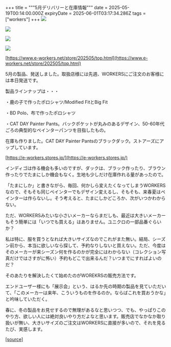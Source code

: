 +++
title = """5月デリバリーと在庫情報"""
date = 2025-05-19T00:14:00.000Z
expiryDate = 2025-06-01T03:17:34.286Z
tags = ["workers"]
+++
[![](https://blogger.googleusercontent.com/img/b/R29vZ2xl/AVvXsEi15RlGZ5YaOswoiz6zefrEbDvW8qiKwTWFz0BHiQnD952jCc5EVbesZ-9aj5lIwLAS0AgQ17gunToi13pGB1IhHDGw-Q-lq2i-mk4uBMusQYPTAxRGOsc3xjvQZQ-XxRu99wbP14fG0QVkT3arfsNQfwKieBVpo2sH8S-qpu-elHpEEQtgyvfo2iMK30k/s320/i6-3.jpg)](https://blogger.googleusercontent.com/img/b/R29vZ2xl/AVvXsEi15RlGZ5YaOswoiz6zefrEbDvW8qiKwTWFz0BHiQnD952jCc5EVbesZ-9aj5lIwLAS0AgQ17gunToi13pGB1IhHDGw-Q-lq2i-mk4uBMusQYPTAxRGOsc3xjvQZQ-XxRu99wbP14fG0QVkT3arfsNQfwKieBVpo2sH8S-qpu-elHpEEQtgyvfo2iMK30k/s1050/i6-3.jpg)

  

[![](https://blogger.googleusercontent.com/img/b/R29vZ2xl/AVvXsEiu1DexDRz4hEoXw6bEf17Fd18Jn3gnOXCa9S-MCEh0d7bFI_nq_ZfpFjiW2yMoGve977FEqgHxCS3Sio9oH9OUp7Olfc2zGOn3HrD_ggbu-obn0KTu2xDxGsQhxE_VxH18uP6wmdKLDGJ3LMUefXL7wrxMqIQ2PmSiDZ_iOYbnKvXAdg4u_ZBctV-UfDo/s320/i1-4-1.jpg)](https://blogger.googleusercontent.com/img/b/R29vZ2xl/AVvXsEiu1DexDRz4hEoXw6bEf17Fd18Jn3gnOXCa9S-MCEh0d7bFI_nq_ZfpFjiW2yMoGve977FEqgHxCS3Sio9oH9OUp7Olfc2zGOn3HrD_ggbu-obn0KTu2xDxGsQhxE_VxH18uP6wmdKLDGJ3LMUefXL7wrxMqIQ2PmSiDZ_iOYbnKvXAdg4u_ZBctV-UfDo/s1050/i1-4-1.jpg)

  

[![](https://blogger.googleusercontent.com/img/b/R29vZ2xl/AVvXsEgX5YHVZuKkVdhYCyAfmJeahjipm0PiXoIgL1WqAqAv30x36ONb8wZg7J88itUp6hvDNiad7OeJfheVdf24TaKExU05X_r8quBdgX2EnyFLXxCCL1epzAO9lGuqBCfCGF3ezOEOswCKEMfvxCtihP9E161dNlsj2STkCkzL6rJT5ngLWuCxWC2sv98nT7o/s320/i1-2-1.jpg)](https://blogger.googleusercontent.com/img/b/R29vZ2xl/AVvXsEgX5YHVZuKkVdhYCyAfmJeahjipm0PiXoIgL1WqAqAv30x36ONb8wZg7J88itUp6hvDNiad7OeJfheVdf24TaKExU05X_r8quBdgX2EnyFLXxCCL1epzAO9lGuqBCfCGF3ezOEOswCKEMfvxCtihP9E161dNlsj2STkCkzL6rJT5ngLWuCxWC2sv98nT7o/s1050/i1-2-1.jpg)

  

[![](https://blogger.googleusercontent.com/img/b/R29vZ2xl/AVvXsEgL7V4SUZeFuV-ShNzsNeSGFGZoZUZhrbWFvAz_KFQQnkPgMIl_f8HWB3Wgp1ZrgE_ksGkbDtKM6P9vzYz3NqTvj_I9dJnFViWJSC-_CT16p__nnQoggnzsjZPTEeMl-ULz9xeOP9kStfSuQK7hwsruIaYSmubuN0kLXGWAWyNDF2iELlCUoLxcAWujOFo/s320/DSC_2837.jpg)](https://blogger.googleusercontent.com/img/b/R29vZ2xl/AVvXsEgL7V4SUZeFuV-ShNzsNeSGFGZoZUZhrbWFvAz_KFQQnkPgMIl_f8HWB3Wgp1ZrgE_ksGkbDtKM6P9vzYz3NqTvj_I9dJnFViWJSC-_CT16p__nnQoggnzsjZPTEeMl-ULz9xeOP9kStfSuQK7hwsruIaYSmubuN0kLXGWAWyNDF2iELlCUoLxcAWujOFo/s1125/DSC_2837.jpg)

  

[https://www.e-workers.net/store/202505/top.html](https://www.e-workers.net/store/202505/top.html)

5月の製品、発送しました。取扱店様には先週、WORKERSにご注文のお客様には本日発送です。

製品ラインナップは・・・

・鹿の子で作ったポロシャツ/Modified FitとBig Fit

・BD Polo、布で作ったポロシャツ

・CAT DAY Painter Pants。バックポケットが丸みのあるデザイン、50-60年代ごろの典型的なペインターパンツを目指したもの。

  

在庫も作りました。CAT DAY Painter Pantsのブラックダック。ストアーズにアップしています。

[https://e-workers.stores.jp/](https://e-workers.stores.jp/)

インディゴは作る機会も多いのですが、ダックは、ブラック作ったり、ブラウン作ったりでたまにしか機会もなく。生地も少しだけ在庫作れる量があったので。

「たまにしか」と書きながら、毎回、何かしら変えたくなってしまうWORKERSなので、そもそも同じペインターでもデザイン変えるし、そもそも、来春夏はペインターは作らないし。そう考えると、たまにしかどころか、次がいつかわからない。

  

ただ、WORKERSみたいな小さいメーカーならまだしも、最近は大きいメーカーもそう簡単には「いつでも買える」はありません。ユニクロの一部品番ぐらいか？

  

私は特に、服を買うとなれば大きいサイズなのでこれがまた無い。結局、シーズン前から、本当に欲しいなら探して、予約なりしないと買えない。ただ、今度はそのメーカーが来シーズン何を作るのかが完全にはわからない（コレクション写真だけではさすがに怖い）予約もどこで出来るんだ？いつまでにすればよいのだ？

  

そのあたりを解決したくて始めたのがWOREKRSの販売方法です。

エンドユーザー様にも「展示会」という、はるか先の時期の製品を見ていただいて、「このメーカーは来年、こういうものを作るのか。ならばこれを買おうかな」と吟味していただく。

春に、冬の製品をお見せするので無理があるなと思いつつ、でも、やっぱりこのやり方、欲しい人には絶対良いやり方だよなと思います。販売店でなかなか取り扱いが無い、大きいサイズのご注文はWORKERSに直接が多いので、それを見るたび、実感します。

[[source]](https://eworkers.blogspot.com/2025/05/5.html)
